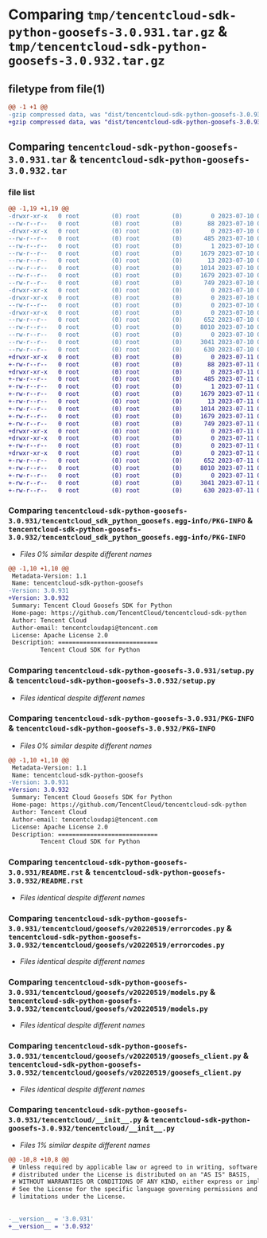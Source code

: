 # Comparing `tmp/tencentcloud-sdk-python-goosefs-3.0.931.tar.gz` & `tmp/tencentcloud-sdk-python-goosefs-3.0.932.tar.gz`

## filetype from file(1)

```diff
@@ -1 +1 @@
-gzip compressed data, was "dist/tencentcloud-sdk-python-goosefs-3.0.931.tar", last modified: Mon Jul 10 00:41:17 2023, max compression
+gzip compressed data, was "dist/tencentcloud-sdk-python-goosefs-3.0.932.tar", last modified: Tue Jul 11 00:46:28 2023, max compression
```

## Comparing `tencentcloud-sdk-python-goosefs-3.0.931.tar` & `tencentcloud-sdk-python-goosefs-3.0.932.tar`

### file list

```diff
@@ -1,19 +1,19 @@
-drwxr-xr-x   0 root         (0) root         (0)        0 2023-07-10 00:41:17.000000 tencentcloud-sdk-python-goosefs-3.0.931/
--rw-r--r--   0 root         (0) root         (0)       88 2023-07-10 00:41:17.000000 tencentcloud-sdk-python-goosefs-3.0.931/setup.cfg
-drwxr-xr-x   0 root         (0) root         (0)        0 2023-07-10 00:41:17.000000 tencentcloud-sdk-python-goosefs-3.0.931/tencentcloud_sdk_python_goosefs.egg-info/
--rw-r--r--   0 root         (0) root         (0)      485 2023-07-10 00:41:17.000000 tencentcloud-sdk-python-goosefs-3.0.931/tencentcloud_sdk_python_goosefs.egg-info/SOURCES.txt
--rw-r--r--   0 root         (0) root         (0)        1 2023-07-10 00:41:17.000000 tencentcloud-sdk-python-goosefs-3.0.931/tencentcloud_sdk_python_goosefs.egg-info/dependency_links.txt
--rw-r--r--   0 root         (0) root         (0)     1679 2023-07-10 00:41:17.000000 tencentcloud-sdk-python-goosefs-3.0.931/tencentcloud_sdk_python_goosefs.egg-info/PKG-INFO
--rw-r--r--   0 root         (0) root         (0)       13 2023-07-10 00:41:17.000000 tencentcloud-sdk-python-goosefs-3.0.931/tencentcloud_sdk_python_goosefs.egg-info/top_level.txt
--rw-r--r--   0 root         (0) root         (0)     1014 2023-07-10 00:41:16.000000 tencentcloud-sdk-python-goosefs-3.0.931/setup.py
--rw-r--r--   0 root         (0) root         (0)     1679 2023-07-10 00:41:17.000000 tencentcloud-sdk-python-goosefs-3.0.931/PKG-INFO
--rw-r--r--   0 root         (0) root         (0)      749 2023-07-10 00:41:16.000000 tencentcloud-sdk-python-goosefs-3.0.931/README.rst
-drwxr-xr-x   0 root         (0) root         (0)        0 2023-07-10 00:41:17.000000 tencentcloud-sdk-python-goosefs-3.0.931/tencentcloud/
-drwxr-xr-x   0 root         (0) root         (0)        0 2023-07-10 00:41:17.000000 tencentcloud-sdk-python-goosefs-3.0.931/tencentcloud/goosefs/
--rw-r--r--   0 root         (0) root         (0)        0 2023-07-10 00:41:16.000000 tencentcloud-sdk-python-goosefs-3.0.931/tencentcloud/goosefs/__init__.py
-drwxr-xr-x   0 root         (0) root         (0)        0 2023-07-10 00:41:17.000000 tencentcloud-sdk-python-goosefs-3.0.931/tencentcloud/goosefs/v20220519/
--rw-r--r--   0 root         (0) root         (0)      652 2023-07-10 00:41:16.000000 tencentcloud-sdk-python-goosefs-3.0.931/tencentcloud/goosefs/v20220519/errorcodes.py
--rw-r--r--   0 root         (0) root         (0)     8010 2023-07-10 00:41:16.000000 tencentcloud-sdk-python-goosefs-3.0.931/tencentcloud/goosefs/v20220519/models.py
--rw-r--r--   0 root         (0) root         (0)        0 2023-07-10 00:41:16.000000 tencentcloud-sdk-python-goosefs-3.0.931/tencentcloud/goosefs/v20220519/__init__.py
--rw-r--r--   0 root         (0) root         (0)     3041 2023-07-10 00:41:16.000000 tencentcloud-sdk-python-goosefs-3.0.931/tencentcloud/goosefs/v20220519/goosefs_client.py
--rw-r--r--   0 root         (0) root         (0)      630 2023-07-10 00:41:16.000000 tencentcloud-sdk-python-goosefs-3.0.931/tencentcloud/__init__.py
+drwxr-xr-x   0 root         (0) root         (0)        0 2023-07-11 00:46:28.000000 tencentcloud-sdk-python-goosefs-3.0.932/
+-rw-r--r--   0 root         (0) root         (0)       88 2023-07-11 00:46:28.000000 tencentcloud-sdk-python-goosefs-3.0.932/setup.cfg
+drwxr-xr-x   0 root         (0) root         (0)        0 2023-07-11 00:46:28.000000 tencentcloud-sdk-python-goosefs-3.0.932/tencentcloud_sdk_python_goosefs.egg-info/
+-rw-r--r--   0 root         (0) root         (0)      485 2023-07-11 00:46:28.000000 tencentcloud-sdk-python-goosefs-3.0.932/tencentcloud_sdk_python_goosefs.egg-info/SOURCES.txt
+-rw-r--r--   0 root         (0) root         (0)        1 2023-07-11 00:46:28.000000 tencentcloud-sdk-python-goosefs-3.0.932/tencentcloud_sdk_python_goosefs.egg-info/dependency_links.txt
+-rw-r--r--   0 root         (0) root         (0)     1679 2023-07-11 00:46:28.000000 tencentcloud-sdk-python-goosefs-3.0.932/tencentcloud_sdk_python_goosefs.egg-info/PKG-INFO
+-rw-r--r--   0 root         (0) root         (0)       13 2023-07-11 00:46:28.000000 tencentcloud-sdk-python-goosefs-3.0.932/tencentcloud_sdk_python_goosefs.egg-info/top_level.txt
+-rw-r--r--   0 root         (0) root         (0)     1014 2023-07-11 00:46:28.000000 tencentcloud-sdk-python-goosefs-3.0.932/setup.py
+-rw-r--r--   0 root         (0) root         (0)     1679 2023-07-11 00:46:28.000000 tencentcloud-sdk-python-goosefs-3.0.932/PKG-INFO
+-rw-r--r--   0 root         (0) root         (0)      749 2023-07-11 00:46:28.000000 tencentcloud-sdk-python-goosefs-3.0.932/README.rst
+drwxr-xr-x   0 root         (0) root         (0)        0 2023-07-11 00:46:28.000000 tencentcloud-sdk-python-goosefs-3.0.932/tencentcloud/
+drwxr-xr-x   0 root         (0) root         (0)        0 2023-07-11 00:46:28.000000 tencentcloud-sdk-python-goosefs-3.0.932/tencentcloud/goosefs/
+-rw-r--r--   0 root         (0) root         (0)        0 2023-07-11 00:46:28.000000 tencentcloud-sdk-python-goosefs-3.0.932/tencentcloud/goosefs/__init__.py
+drwxr-xr-x   0 root         (0) root         (0)        0 2023-07-11 00:46:28.000000 tencentcloud-sdk-python-goosefs-3.0.932/tencentcloud/goosefs/v20220519/
+-rw-r--r--   0 root         (0) root         (0)      652 2023-07-11 00:46:28.000000 tencentcloud-sdk-python-goosefs-3.0.932/tencentcloud/goosefs/v20220519/errorcodes.py
+-rw-r--r--   0 root         (0) root         (0)     8010 2023-07-11 00:46:28.000000 tencentcloud-sdk-python-goosefs-3.0.932/tencentcloud/goosefs/v20220519/models.py
+-rw-r--r--   0 root         (0) root         (0)        0 2023-07-11 00:46:28.000000 tencentcloud-sdk-python-goosefs-3.0.932/tencentcloud/goosefs/v20220519/__init__.py
+-rw-r--r--   0 root         (0) root         (0)     3041 2023-07-11 00:46:28.000000 tencentcloud-sdk-python-goosefs-3.0.932/tencentcloud/goosefs/v20220519/goosefs_client.py
+-rw-r--r--   0 root         (0) root         (0)      630 2023-07-11 00:46:28.000000 tencentcloud-sdk-python-goosefs-3.0.932/tencentcloud/__init__.py
```

### Comparing `tencentcloud-sdk-python-goosefs-3.0.931/tencentcloud_sdk_python_goosefs.egg-info/PKG-INFO` & `tencentcloud-sdk-python-goosefs-3.0.932/tencentcloud_sdk_python_goosefs.egg-info/PKG-INFO`

 * *Files 0% similar despite different names*

```diff
@@ -1,10 +1,10 @@
 Metadata-Version: 1.1
 Name: tencentcloud-sdk-python-goosefs
-Version: 3.0.931
+Version: 3.0.932
 Summary: Tencent Cloud Goosefs SDK for Python
 Home-page: https://github.com/TencentCloud/tencentcloud-sdk-python
 Author: Tencent Cloud
 Author-email: tencentcloudapi@tencent.com
 License: Apache License 2.0
 Description: ============================
         Tencent Cloud SDK for Python
```

### Comparing `tencentcloud-sdk-python-goosefs-3.0.931/setup.py` & `tencentcloud-sdk-python-goosefs-3.0.932/setup.py`

 * *Files identical despite different names*

### Comparing `tencentcloud-sdk-python-goosefs-3.0.931/PKG-INFO` & `tencentcloud-sdk-python-goosefs-3.0.932/PKG-INFO`

 * *Files 0% similar despite different names*

```diff
@@ -1,10 +1,10 @@
 Metadata-Version: 1.1
 Name: tencentcloud-sdk-python-goosefs
-Version: 3.0.931
+Version: 3.0.932
 Summary: Tencent Cloud Goosefs SDK for Python
 Home-page: https://github.com/TencentCloud/tencentcloud-sdk-python
 Author: Tencent Cloud
 Author-email: tencentcloudapi@tencent.com
 License: Apache License 2.0
 Description: ============================
         Tencent Cloud SDK for Python
```

### Comparing `tencentcloud-sdk-python-goosefs-3.0.931/README.rst` & `tencentcloud-sdk-python-goosefs-3.0.932/README.rst`

 * *Files identical despite different names*

### Comparing `tencentcloud-sdk-python-goosefs-3.0.931/tencentcloud/goosefs/v20220519/errorcodes.py` & `tencentcloud-sdk-python-goosefs-3.0.932/tencentcloud/goosefs/v20220519/errorcodes.py`

 * *Files identical despite different names*

### Comparing `tencentcloud-sdk-python-goosefs-3.0.931/tencentcloud/goosefs/v20220519/models.py` & `tencentcloud-sdk-python-goosefs-3.0.932/tencentcloud/goosefs/v20220519/models.py`

 * *Files identical despite different names*

### Comparing `tencentcloud-sdk-python-goosefs-3.0.931/tencentcloud/goosefs/v20220519/goosefs_client.py` & `tencentcloud-sdk-python-goosefs-3.0.932/tencentcloud/goosefs/v20220519/goosefs_client.py`

 * *Files identical despite different names*

### Comparing `tencentcloud-sdk-python-goosefs-3.0.931/tencentcloud/__init__.py` & `tencentcloud-sdk-python-goosefs-3.0.932/tencentcloud/__init__.py`

 * *Files 1% similar despite different names*

```diff
@@ -10,8 +10,8 @@
 # Unless required by applicable law or agreed to in writing, software
 # distributed under the License is distributed on an "AS IS" BASIS,
 # WITHOUT WARRANTIES OR CONDITIONS OF ANY KIND, either express or implied.
 # See the License for the specific language governing permissions and
 # limitations under the License.
 
 
-__version__ = '3.0.931'
+__version__ = '3.0.932'
```

